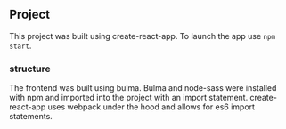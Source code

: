 
## Project

This project was built using create-react-app. To launch the app use `npm start`.

### structure

The frontend was built using bulma. Bulma and node-sass were installed with npm and imported into the project with an import statement. create-react-app uses webpack under the hood and allows for es6 import statements.


